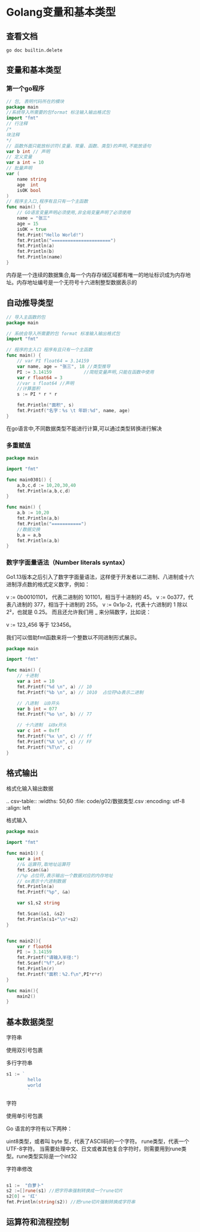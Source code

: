 # Golang变量和基本类型

## 查看文档

```shell
go doc builtin.delete
```

## 变量和基本类型

### 第一个go程序

```go
// 包, 表明代码所在的模块
package main
//系统导入所需要的包format 标注输入输出格式包
import "fmt"
// 行注释
/*
块注释
*/
// 函数外面只能放标识符(变量、常量、函数、类型)的声明,不能放语句
var b int // 声明
// 定义变量
var a int = 10
// 批量声明
var (
	name string
	age  int
	isOK bool
)
// 程序主入口,程序有且只有一个主函数
func main() {
	// GO语言变量声明必须使用,非全局变量声明了必须使用
	name = "张三"
	age = 15
	isOK = true
	fmt.Print("Hello World!")
	fmt.Println("======================")
	fmt.Println(a)
	fmt.Println(b)
	fmt.Println(name)
}
```


内存是一个连续的数据集合,每一个内存存储区域都有唯一的地址标识成为内存地址。内存地址编号是一个无符号十六进制整型数据表示的


## 自动推导类型


```go
// 导入主函数的包
package main

// 系统会导入所需要的包 format 标准输入输出格式包
import "fmt"

// 程序的主入口 程序有且只有一个主函数
func main() {
	// var PI float64 = 3.14159
	var name, age = "张三", 18 //类型推导
	PI := 3.14159            //简短变量声明,只能在函数中使用
	var r float64 = 3
	//var s float64 //声明
	//计算面积
	s := PI * r * r

	fmt.Println("面积", s)
	fmt.Printf("名字：%s \t 年龄:%d", name, age)
}
```


在go语言中,不同数据类型不能进行计算,可以通过类型转换进行解决

### 多重赋值

```go
package main

import "fmt"

func main0301() {
	a,b,c,d := 10,20,30,40
	fmt.Println(a,b,c,d)
}

func main() {
	a,b := 10,20
	fmt.Println(a,b)
	fmt.Println("===========")
	//数据交换
	b,a = a,b
	fmt.Println(a,b)
}
```


### 数字字面量语法（Number literals syntax）


Go1.13版本之后引入了数字字面量语法，这样便于开发者以二进制、八进制或十六进制浮点数的格式定义数字，例如：

v := 0b00101101， 代表二进制的 101101，相当于十进制的 45。 v := 0o377，代表八进制的 377，相当于十进制的 255。 v := 0x1p-2，代表十六进制的 1 除以 2²，也就是 0.25。 而且还允许我们用 _ 来分隔数字，比如说：

v := 123_456 等于 123456。

我们可以借助fmt函数来将一个整数以不同进制形式展示。

```go
package main

import "fmt"

func main() {
	// 十进制
	var a int = 10
	fmt.Printf("%d \n", a) // 10
	fmt.Printf("%b \n", a) // 1010  占位符%b表示二进制

	// 八进制  以0开头
	var b int = 077
	fmt.Printf("%o \n", b) // 77

	// 十六进制  以0x开头
	var c int = 0xff
	fmt.Printf("%x \n", c) // ff
	fmt.Printf("%X \n", c) // FF
	fmt.Printf("%T\n", c)
}


```


## 格式输出


格式化输入输出数据


.. csv-table:: 
   :widths: 50,60
   :file: code/g02/数据类型.csv
   :encoding: utf-8
   :align: left

格式输入

```go
package main

import "fmt"

func main1() {
	var a int
	//& 运算符,取地址运算符
	fmt.Scan(&a)
	//%p 占位符,表示输出一个数据对应的内存地址
	// ox表示十六进制数据
	fmt.Println(a)
	fmt.Printf("%p", &a)

	var s1,s2 string

	fmt.Scan(&s1, &s2)
	fmt.Println(s1+"\n"+s2)
}


func main2(){
	var r float64
	PI := 3.14159
	fmt.Printf("请输入半径:")
	fmt.Scanf("%f",&r)
	fmt.Println(r)
	fmt.Printf("面积：%2.f\n",PI*r*r)
}

func main(){
	main2()
}
```

## 基本数据类型

字符串

使用双引号包裹

多行字符串


```go
s1 := `
		hello
		world
		`
```

字符


使用单引号包裹

Go 语言的字符有以下两种：

uint8类型，或者叫 byte 型，代表了ASCII码的一个字符。
rune类型，代表一个 UTF-8字符。
当需要处理中文、日文或者其他复合字符时，则需要用到rune类型。rune类型实际是一个int32

字符串修改

```go

s1 :=  "白萝卜"
s2 :=[]rune(s1) //把字符串强制转换成一个rune切片
s2[0] = '红'
fmt.Println(string(s2)) //把rune切片强制转换成字符串
```

## 运算符和流程控制


